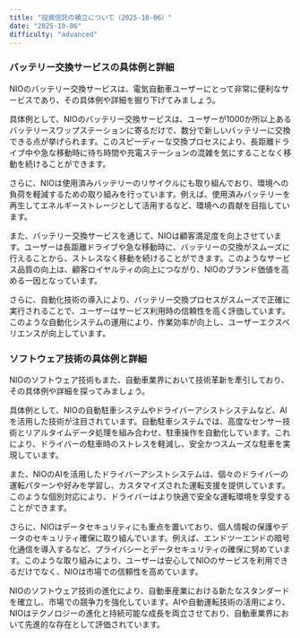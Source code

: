 ```yaml
---
title: "投資信託の積立について（2025-10-06）"
date: "2025-10-06"
difficulty: "advanced"
---
```


### バッテリー交換サービスの具体例と詳細

NIOのバッテリー交換サービスは、電気自動車ユーザーにとって非常に便利なサービスであり、その具体例や詳細を掘り下げてみましょう。

具体例として、NIOのバッテリー交換サービスは、ユーザーが1000か所以上あるバッテリースワップステーションに寄るだけで、数分で新しいバッテリーに交換できる点が挙げられます。このスピーディーな交換プロセスにより、長距離ドライブ中や急な移動時に待ち時間や充電ステーションの混雑を気にすることなく移動を続けることができます。

さらに、NIOは使用済みバッテリーのリサイクルにも取り組んでおり、環境への負荷を軽減するための取り組みを行っています。例えば、使用済みバッテリーを再生してエネルギーストレージとして活用するなど、環境への貢献を目指しています。

また、バッテリー交換サービスを通じて、NIOは顧客満足度を向上させています。ユーザーは長距離ドライブや急な移動時に、バッテリーの交換がスムーズに行えることから、ストレスなく移動を続けることができます。このようなサービス品質の向上は、顧客ロイヤルティの向上につながり、NIOのブランド価値を高める一因となっています。

さらに、自動化技術の導入により、バッテリー交換プロセスがスムーズで正確に実行されることで、ユーザーはサービス利用時の信頼性を高く評価しています。このような自動化システムの運用により、作業効率が向上し、ユーザーエクスペリエンスが向上しています。

### ソフトウェア技術の具体例と詳細

NIOのソフトウェア技術もまた、自動車業界において技術革新を牽引しており、その具体例や詳細を探ってみましょう。

具体例として、NIOの自動駐車システムやドライバーアシストシステムなど、AIを活用した技術が注目されています。自動駐車システムでは、高度なセンサー技術とリアルタイムデータ処理を組み合わせ、駐車操作を自動化しています。これにより、ドライバーの駐車時のストレスを軽減し、安全かつスムーズな駐車を実現しています。

また、NIOのAIを活用したドライバーアシストシステムは、個々のドライバーの運転パターンや好みを学習し、カスタマイズされた運転支援を提供しています。このような個別対応により、ドライバーはより快適で安全な運転環境を享受することができます。

さらに、NIOはデータセキュリティにも重点を置いており、個人情報の保護やデータのセキュリティ確保に取り組んでいます。例えば、エンドツーエンドの暗号化通信を導入するなど、プライバシーとデータセキュリティの確保に努めています。このような取り組みにより、ユーザーは安心してNIOのサービスを利用できるだけでなく、NIOは市場での信頼性を高めています。

NIOのソフトウェア技術の進化により、自動車産業における新たなスタンダードを確立し、市場での競争力を強化しています。AIや自動運転技術の活用により、NIOはテクノロジーの進化と持続可能な成長を両立させており、自動車業界において先進的な存在として評価されています。
